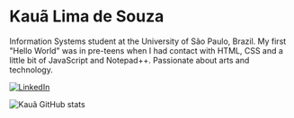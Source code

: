 # Kauã Lima de Souza

Information Systems student at the University of São Paulo, Brazil. My first "Hello World" was in pre-teens when I had contact with HTML, CSS and a little bit of JavaScript and Notepad++. Passionate about arts and technology.

[![LinkedIn](https://img.shields.io/badge/LinkedIn-0077B5?style=for-the-badge&logo=linkedin&logoColor=white)](https://www.linkedin.com/in/kaualimadesouza/)


![Kauã GitHub stats](https://github-readme-stats.vercel.app/api?username=Kaua15&show_icons=true&theme=dracula)


